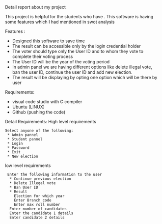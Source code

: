 Detail report about my project

This project is helpful for the students who have  . This software is having some features which I had mentioned in swot analysis

Features :

 * Designed this software to save time  
 * The result can be accessible only by the login credential holder 
 * The voter should type only the User ID and to whom they vote to complete their voting process
 * The User ID will be the year of the voting period 
 * In admin panel we are having different options like delete illegal vote, ban the user ID, continue the user ID and add new election.
 *	The result will be displaying by opting one option which will be there by user

Requirements: 

* visual code studio with C compiler
* Ubuntu (LINUX)
* Github (pushing the code)


Detail Requirements:
 High level requirements 
 
    Select anyone of the following: 
     * Admin pannel
     * Student pannel
     * Login
     * Password
     * Exit  
     * New election
     
  low level requirements 

     Enter the following information to the user 
      * Continue previous election
      * Delete Illegal vote
      * Ban User ID
      * Result
        Election for which year 
        Enter Branch code
        Enter max roll number
      Enter number of candidates
      Enter the candidate 1 details 
      Enter candidate 2 details
      
      
      
      
      
      
      
      
      
      
